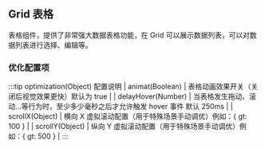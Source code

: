<div class="demo-header">
<p class="overviewicon">
  <span class="wapi-list-form"/>
</p>

## Grid 表格

<nova-uxlink widget-name="Grid"></nova-uxlink>

表格组件，提供了非常强大数据表格功能，在 Grid 可以展示数据列表，可以对数据列表进行选择、编辑等。
</div>

### 优化配置项

:::tip optimization(Object) 配置说明
| animat(Boolean) | 表格动画效果开关（关闭后视觉效果更快）默认为 true |
| delayHover(Number) | 当表格发生拖动、滚动...等行为时，至少多少毫秒之后才允许触发 hover 事件 默认 250ms |
| scrollX(Object) | 横向 X 虚拟滚动配置（用于特殊场景手动调优）例如：{ gt: 100 } |
| scrollY(Object) | 纵向 Y 虚拟滚动配置（用于特殊场景手动调优）例如：{ gt: 500 } |
:::

<br>

<nova-demo-view link="grid/aui3-first-menu/grid-optimization"></nova-demo-view>

<br>
